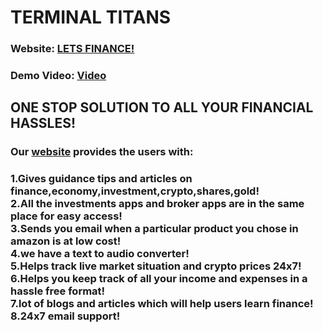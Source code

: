 #                                       TERMINAL TITANS
<h3>Website: <a href="https://letsfinance001.herokuapp.com/" target="_blank">LETS FINANCE!</a></h3>
<h3>Demo Video: <a href="www.google.com">Video</a></h3>
<h2>                           ONE STOP SOLUTION TO ALL YOUR FINANCIAL HASSLES!</h2>
<h3>Our <a href="https://letsfinance001.herokuapp.com/" target="_blank">website</a> provides the users with:</h3>
<h3>    1.Gives guidance tips and articles on finance,economy,investment,crypto,shares,gold!  
    <br>2.All the investments apps and broker apps are in the same place for easy access! 
    <br>3.Sends you email when a particular product you chose in amazon is at low cost!
    <br>4.we have a text to audio converter!
    <br>5.Helps track live market situation and crypto prices 24x7!
    <br>6.Helps you keep track of all your income and expenses in a hassle free format!
    <br>7.lot of blogs and articles which will help users learn finance!
    <br>8.24x7 email support!</h3>
    
